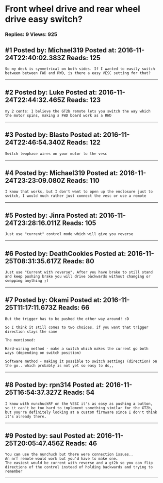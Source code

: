 # Front wheel drive and rear wheel drive easy switch?

### Replies: 9 Views: 925

## \#1 Posted by: Michael319 Posted at: 2016-11-24T22:40:02.383Z Reads: 125

```
So my deck is symmetrical on both sides. If I wanted to easily switch between between FWD and RWD, is there a easy VESC setting for that?
```

---
## \#2 Posted by: Luke Posted at: 2016-11-24T22:44:32.465Z Reads: 123

```
my 2 cents: I believe the GT2b remote lets you switch the way which the motor spins, making a FWD board work as a RWD
```

---
## \#3 Posted by: Blasto Posted at: 2016-11-24T22:46:54.340Z Reads: 122

```
Switch twophase wires on your motor to the vesc
```

---
## \#4 Posted by: Michael319 Posted at: 2016-11-24T23:23:09.080Z Reads: 110

```
I know that works, but I don't want to open up the enclosure just to switch, I would much rather just connect the vesc or use a remote
```

---
## \#5 Posted by: Jinra Posted at: 2016-11-24T23:28:16.011Z Reads: 105

```
Just use "current" control mode which will give you reverse
```

---
## \#6 Posted by: DeathCookies Posted at: 2016-11-25T08:31:35.617Z Reads: 80

```
Just use "Current with reverse". After you have brake to still stand and keep pushing brake you will drive backwards without changing or swapping anything ;)
```

---
## \#7 Posted by: Okami Posted at: 2016-11-25T11:17:11.673Z Reads: 66

```
But the trigger has to be pushed the other way around! :D

So I think it still comes to two choices, if you want that trigger direction stays the same

The mentioned:

Hard-wiring method - make a switch which makes the current go both ways (depending on switch position)

Software method - making it possible to switch settings (direction) on the go.. which probably is not yet so easy to do,,
```

---
## \#8 Posted by: rpn314 Posted at: 2016-11-25T16:54:37.327Z Reads: 54

```
I know with nunchuckRF on the VESC it's as easy as pushing a button, so it can't be too hard to implement something similar for the GT2b, but you're definitely looking at a custom firmware since I don't think it's already there.
```

---
## \#9 Posted by: saul Posted at: 2016-11-25T20:05:47.456Z Reads: 46

```
You can use the nunchuck but there were connection issues..
An nrf remote would work but you'd have to make one.
The easiest would be current with reverse and a gt2b so you can flip directions of the control instead of holding backwards and trying to remember
```

---
